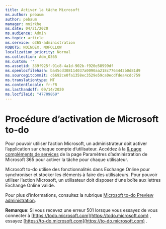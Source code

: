 ```yaml
---
title: Activer la tâche Microsoft
ms.author: pebaum
author: pebaum
manager: mnirkhe
ms.date: 04/21/2020
ms.audience: Admin
ms.topic: article
ms.service: o365-administration
ROBOTS: NOINDEX, NOFOLLOW
localization_priority: Normal
ms.collection: Adm_O365
ms.custom: ''
ms.assetid: 339f925f-91c8-4a1d-902b-f920e58999df
ms.openlocfilehash: ba45cd308114037a0090aa218c7764442b0d81d9
ms.sourcegitcommit: c6692ce0fa1358ec3529e59ca0ecdfdea4cdc759
ms.translationtype: MT
ms.contentlocale: fr-FR
ms.lasthandoff: 09/14/2020
ms.locfileid: "47709869"
---
```

# <a name="how-to-enable-microsoft-to-do"></a>Procédure d’activation de Microsoft to-do

Pour pouvoir utiliser l’action Microsoft, un administrateur doit activer l’application sur chaque compte d’utilisateur. Accédez à la [ &amp; page compléments de services](https://portal.office.com/adminportal/home#/Settings/ServicesAndAddIns) de la page Paramètres d’administration de Microsoft 365 pour activer la tâche pour chaque utilisateur.
  
Microsoft to-do utilise des fonctionnalités dans Exchange Online pour synchroniser et stocker les éléments à faire des utilisateurs. Pour pouvoir utiliser l’action Microsoft, un utilisateur doit disposer d’une boîte aux lettres Exchange Online valide.
  
Pour plus d’informations, consultez la rubrique [Microsoft to-do Preview administration](https://support.office.com/article/490c1a8c-2333-4952-8125-841afadb9620.aspx).
  
 **Remarque**: Si vous recevez une erreur 501 lorsque vous essayez de vous connecter à [https://todo.microsoft.com](https://todo.microsoft.com) , essayez [https://to-do.microsoft.com](https://to-do.microsoft.com) .
  

